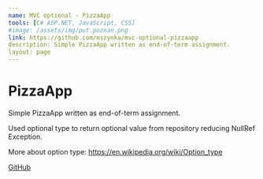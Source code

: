 ```yaml
---
name: MVC optional - PizzaApp
tools: [C# ASP.NET, JavaScript, CSS]
#image: /assets/img/put.poznan.png
link: https://github.com/mszynka/mvc-optional-pizzaapp
description: Simple PizzaApp written as end-of-term assignment.
layout: page
---
```


# PizzaApp

Simple PizzaApp written as end-of-term assignment.

Used optional type to return optional value from repository reducing NullRef Exception.

More about option type: <a href="https://en.wikipedia.org/wiki/Option_type">https://en.wikipedia.org/wiki/Option_type</a>

[GitHub](https://github.com/mszynka/mvc-optional-pizzaapp)

